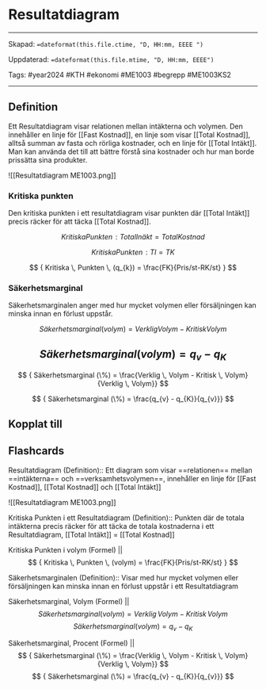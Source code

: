 # Resultatdiagram

---
Skapad: `=dateformat(this.file.ctime, "D, HH:mm, EEEE ")`

Uppdaterad: `=dateformat(this.file.mtime, "D, HH:mm, EEEE")`

Tags: #year2024 #KTH #ekonomi #ME1003 #begrepp #ME1003KS2

---

## Definition

Ett Resultatdiagram visar relationen mellan intäkterna och volymen. Den innehåller en linje för [[Fast Kostnad]], en linje som visar [[Total Kostnad]], alltså summan av fasta och rörliga kostnader, och en linje för [[Total Intäkt]]. Man kan använda det till att bättre förstå sina kostnader och hur man borde prissätta sina produkter.

![[Resultatdiagram ME1003.png]]

### Kritiska punkten

Den kritiska punkten i ett resultatdiagram visar punkten där [[Total Intäkt]] precis räcker för att täcka [[Total Kostnad]].

$$
{ Kritiska Punkten\!: Total Inäkt = Total Kostnad }
$$

$$
{ Kritiska Punkten\!: TI = TK }
$$

$$
{ Kritiska \, Punkten \, (q_{k}) = \frac{FK}{Pris/st-RK/st} }
$$

### Säkerhetsmarginal

Säkerhetsmarginalen anger med hur mycket volymen eller försäljningen kan minska innan en förlust uppstår.

$$
{ Säkerhetsmarginal (volym) = Verklig Volym - Kritisk Volym }
$$

$$
{ Säkerhetsmarginal (volym) = q_{v} - q_{K}}
$$
---
$$
{ Säkerhetsmarginal (\%) = \frac{Verklig \, Volym - Kritisk \, Volym}{Verklig \, Volym}}
$$

$$
{ Säkerhetsmarginal (\%) = \frac{q_{v} - q_{K}}{q_{v}}}
$$

## Kopplat till

## Flashcards

Resultatdiagram (Definition):: Ett diagram som visar ==relationen== mellan ==intäkterna== och ==verksamhetsvolymen==, innehåller en linje för [[Fast Kostnad]], [[Total Kostnad]] och [[Total Intäkt]]
<!--SR:!2024-02-25,9,256!2024-02-17,4,270-->
![[Resultatdiagram ME1003.png]]

Kritiska Punkten i ett Resultatdiagram (Definition):: Punkten där de totala intäkterna precis räcker för att täcka de totala kostnaderna i ett Resultatdiagram, [[Total Intäkt]] = [[Total Kostnad]]
<!--SR:!2024-02-18,4,276!2024-02-17,4,274-->

Kritiska Punkten i volym (Formel)
||
$$
{ Kritiska \, Punkten \, (volym) = \frac{FK}{Pris/st-RK/st} }
$$
<!--SR:!2024-02-18,3,258-->

Säkerhetsmarginalen (Definition):: Visar med hur mycket volymen eller försäljningen kan minska innan en förlust uppstår i ett Resultatdiagram
<!--SR:!2024-02-17,4,270!2024-02-18,4,277-->

Säkerhetsmarginal, Volym (Formel)
||
$$
{ Säkerhetsmarginal (volym) = Verklig \, Volym - Kritisk \, Volym }
$$
$$
{ Säkerhetsmarginal (volym) = q_{v} - q_{K}}
$$
<!--SR:!2024-02-23,7,254-->

Säkerhetsmarginal, Procent (Formel)
||
$$
{ Säkerhetsmarginal (\%) = \frac{Verklig \, Volym - Kritisk \, Volym}{Verklig \, Volym}}
$$
$$
{ Säkerhetsmarginal (\%) = \frac{q_{v} - q_{K}}{q_{v}}}
$$
<!--SR:!2024-02-25,9,254-->
